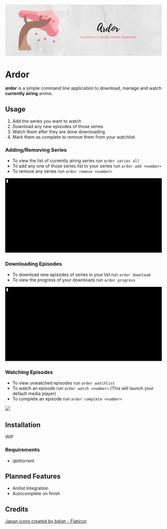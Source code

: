 <p align="center">
  <img src="./media/banner.png" alt="Logo">
</p>

# Ardor
__*ardor*__ is a simple command line application to download, manage and watch **currently airing** anime.

## Usage
1. Add the series you want to watch
2. Download any new episodes of those series
3. Watch them after they are done downloading
4. Mark them as complete to remove them from your watchlist
### Adding/Removing Series
* To view the list of currently airing series run ```ardor series all ```
* To add any one of those series list to your series run ```ardor add <number>```
* To remove any series run ```ardor remove <number>```
<img src="./media/series.gif">

### Downloading Episodes
* To download new episodes of series in your list run ```ardor download```
* To view the progress of your downloads run ```ardor progress```
<img src="./media/download.gif">

### Watching Episodes
* To view unwatched episodes run ```ardor watchlist```
* To watch an episode run ```ardor watch <number>``` (This will launch your default media player)
* To complete an episode run ```ardor complete <number>```
<img src="./media/watch.gif">

## Installation
WIP
### Requirements
* qbittorrent

## Planned Features
* Anilist Integration
* Autocomplete on finish

## Credits
<a href="https://www.flaticon.com/free-icons/japan" title="japan icons">Japan icons created by bqlqn - Flaticon</a>
